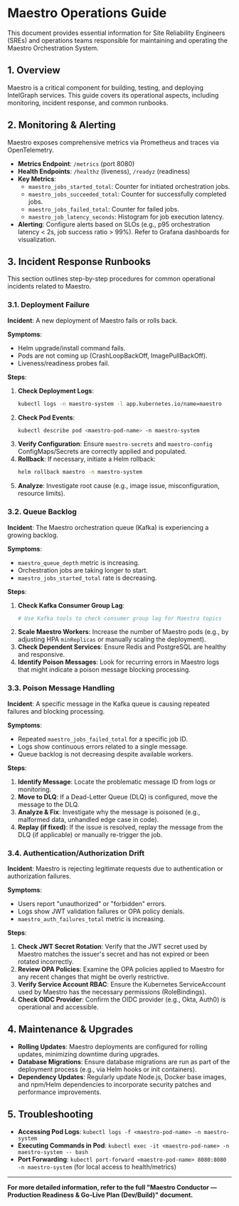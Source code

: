 # Maestro Operations Guide

This document provides essential information for Site Reliability Engineers (SREs) and operations teams responsible for maintaining and operating the Maestro Orchestration System.

## 1. Overview

Maestro is a critical component for building, testing, and deploying IntelGraph services. This guide covers its operational aspects, including monitoring, incident response, and common runbooks.

## 2. Monitoring & Alerting

Maestro exposes comprehensive metrics via Prometheus and traces via OpenTelemetry.

- **Metrics Endpoint**: `/metrics` (port 8080)
- **Health Endpoints**: `/healthz` (liveness), `/readyz` (readiness)
- **Key Metrics**:
  - `maestro_jobs_started_total`: Counter for initiated orchestration jobs.
  - `maestro_jobs_succeeded_total`: Counter for successfully completed jobs.
  - `maestro_jobs_failed_total`: Counter for failed jobs.
  - `maestro_job_latency_seconds`: Histogram for job execution latency.
- **Alerting**: Configure alerts based on SLOs (e.g., p95 orchestration latency < 2s, job success ratio > 99%). Refer to Grafana dashboards for visualization.

## 3. Incident Response Runbooks

This section outlines step-by-step procedures for common operational incidents related to Maestro.

### 3.1. Deployment Failure

**Incident**: A new deployment of Maestro fails or rolls back.

**Symptoms**:

- Helm upgrade/install command fails.
- Pods are not coming up (CrashLoopBackOff, ImagePullBackOff).
- Liveness/readiness probes fail.

**Steps**:

1.  **Check Deployment Logs**:
    ```bash
    kubectl logs -n maestro-system -l app.kubernetes.io/name=maestro
    ```
2.  **Check Pod Events**:
    ```bash
    kubectl describe pod <maestro-pod-name> -n maestro-system
    ```
3.  **Verify Configuration**: Ensure `maestro-secrets` and `maestro-config` ConfigMaps/Secrets are correctly applied and populated.
4.  **Rollback**: If necessary, initiate a Helm rollback:
    ```bash
    helm rollback maestro -n maestro-system
    ```
5.  **Analyze**: Investigate root cause (e.g., image issue, misconfiguration, resource limits).

### 3.2. Queue Backlog

**Incident**: The Maestro orchestration queue (Kafka) is experiencing a growing backlog.

**Symptoms**:

- `maestro_queue_depth` metric is increasing.
- Orchestration jobs are taking longer to start.
- `maestro_jobs_started_total` rate is decreasing.

**Steps**:

1.  **Check Kafka Consumer Group Lag**:
    ```bash
    # Use Kafka tools to check consumer group lag for Maestro topics
    ```
2.  **Scale Maestro Workers**: Increase the number of Maestro pods (e.g., by adjusting HPA `minReplicas` or manually scaling the deployment).
3.  **Check Dependent Services**: Ensure Redis and PostgreSQL are healthy and responsive.
4.  **Identify Poison Messages**: Look for recurring errors in Maestro logs that might indicate a poison message blocking processing.

### 3.3. Poison Message Handling

**Incident**: A specific message in the Kafka queue is causing repeated failures and blocking processing.

**Symptoms**:

- Repeated `maestro_jobs_failed_total` for a specific job ID.
- Logs show continuous errors related to a single message.
- Queue backlog is not decreasing despite available workers.

**Steps**:

1.  **Identify Message**: Locate the problematic message ID from logs or monitoring.
2.  **Move to DLQ**: If a Dead-Letter Queue (DLQ) is configured, move the message to the DLQ.
3.  **Analyze & Fix**: Investigate why the message is poisoned (e.g., malformed data, unhandled edge case in code).
4.  **Replay (if fixed)**: If the issue is resolved, replay the message from the DLQ (if applicable) or manually re-trigger the job.

### 3.4. Authentication/Authorization Drift

**Incident**: Maestro is rejecting legitimate requests due to authentication or authorization failures.

**Symptoms**:

- Users report "unauthorized" or "forbidden" errors.
- Logs show JWT validation failures or OPA policy denials.
- `maestro_auth_failures_total` metric is increasing.

**Steps**:

1.  **Check JWT Secret Rotation**: Verify that the JWT secret used by Maestro matches the issuer's secret and has not expired or been rotated incorrectly.
2.  **Review OPA Policies**: Examine the OPA policies applied to Maestro for any recent changes that might be overly restrictive.
3.  **Verify Service Account RBAC**: Ensure the Kubernetes ServiceAccount used by Maestro has the necessary permissions (RoleBindings).
4.  **Check OIDC Provider**: Confirm the OIDC provider (e.g., Okta, Auth0) is operational and accessible.

## 4. Maintenance & Upgrades

- **Rolling Updates**: Maestro deployments are configured for rolling updates, minimizing downtime during upgrades.
- **Database Migrations**: Ensure database migrations are run as part of the deployment process (e.g., via Helm hooks or init containers).
- **Dependency Updates**: Regularly update Node.js, Docker base images, and npm/Helm dependencies to incorporate security patches and performance improvements.

## 5. Troubleshooting

- **Accessing Pod Logs**: `kubectl logs -f <maestro-pod-name> -n maestro-system`
- **Executing Commands in Pod**: `kubectl exec -it <maestro-pod-name> -n maestro-system -- bash`
- **Port Forwarding**: `kubectl port-forward <maestro-pod-name> 8080:8080 -n maestro-system` (for local access to health/metrics)

---

**For more detailed information, refer to the full "Maestro Conductor — Production Readiness & Go-Live Plan (Dev/Build)" document.**
